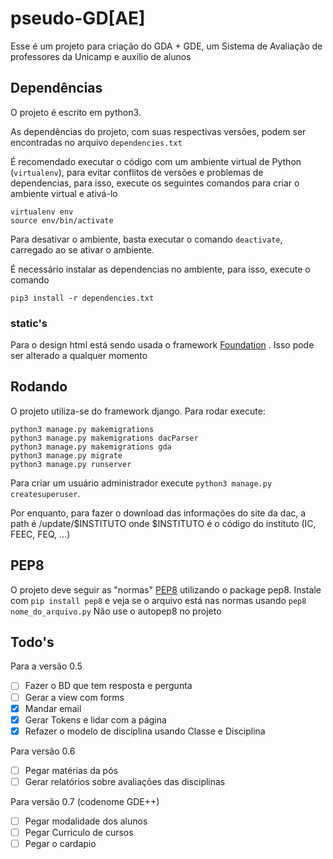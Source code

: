 # pseudo-GD[AE]
Esse é um projeto para criação do GDA + GDE, um Sistema de Avaliação de professores da Unicamp e auxilio de alunos

## Dependências
O projeto é escrito em python3.

As dependências do projeto, com suas respectivas versões, podem ser encontradas no arquivo `dependencies.txt`

É recomendado executar o código com um ambiente virtual de Python (`virtualenv`), para evitar conflitos de versões e problemas de dependencias, para isso, execute os seguintes comandos para criar o ambiente virtual e ativá-lo

```
virtualenv env
source env/bin/activate
```

Para desativar o ambiente, basta executar o comando `deactivate`, carregado ao se ativar o ambiente.

É necessário instalar as dependencias no ambiente, para isso, execute o comando

```
pip3 install -r dependencies.txt
```

### static's
Para o design html está sendo usada o framework [Foundation](http://foundation.zurb.com/sites/docs/) . Isso pode ser alterado a qualquer momento

## Rodando
O projeto utiliza-se do framework django. Para rodar execute:

```
python3 manage.py makemigrations
python3 manage.py makemigrations dacParser
python3 manage.py makemigrations gda
python3 manage.py migrate
python3 manage.py runserver
```

Para criar um usuário administrador execute `python3 manage.py createsuperuser`.

Por enquanto, para fazer o download das informações do site da dac, a path é /update/$INSTITUTO
onde $INSTITUTO é o código do instituto (IC, FEEC, FEQ, ...)


## PEP8
O projeto deve seguir as "normas" [PEP8](http://pep8.org/) utilizando o package pep8. Instale com `pip install pep8` e veja se o arquivo está nas normas usando `pep8 nome_do_arquivo.py`
Não use o autopep8 no projeto

## Todo's
Para a versão 0.5
- [ ] Fazer o BD que tem resposta e pergunta
- [ ] Gerar a view com forms
- [X] Mandar email
- [X] Gerar Tokens e lidar com a página
- [X] Refazer o modelo de disciplina usando Classe e Disciplina

Para versão 0.6
- [ ] Pegar matérias da pós
- [ ] Gerar relatórios sobre avaliações das disciplinas

Para versão 0.7 (codenome GDE++)
- [ ] Pegar modalidade dos alunos
- [ ] Pegar Curriculo de cursos
- [ ] Pegar o cardapio
